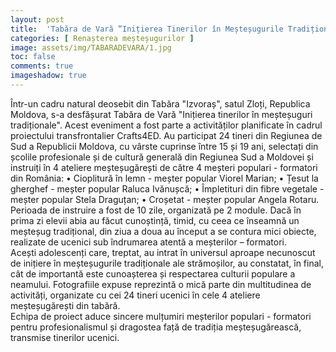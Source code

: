 ```yaml
---
layout: post
title:  'Tabăra de Vară ”Inițierea Tinerilor în Meșteșugurile Tradiționale”'
categories: [ Renașterea meșteșugurilor ]
image: assets/img/TABARADEVARA/1.jpg
toc: false
comments: true
imageshadow: true
---
```

Într-un cadru natural deosebit din Tabăra "Izvoraș", satul Zloți, Republica Moldova, s-a desfășurat Tabăra de Vară "Inițierea tinerilor în meșteșuguri tradiționale".
Acest eveniment a fost parte a activităților planificate în cadrul proiectului transfrontalier Crafts4ED.
Au participat 24 tineri din Regiunea de Sud a Republicii Moldova, cu vârste cuprinse între 15 și 19 ani, selectați din școlile profesionale și de cultură generală din Regiunea Sud a Moldovei și instruiți în 4 ateliere meșteșugărești de către 4 meșteri populari - formatori din România:
• Cioplitură în lemn - meșter popular Viorel Marian;
• Țesut la gherghef - meșter popular Raluca Ivănușcă;
• Împletituri din fibre vegetale - meșter popular Stela Draguțan; • Croșetat - meșter popular Angela Rotaru.
Perioada de instruire a fost de 10 zile, organizată pe 2 module.
Dacă în prima zi elevii abia au făcut cunoștință, timid, cu ceea ce înseamnă un meșteșug tradițional, din ziua a doua au început a se contura mici obiecte, realizate de ucenici sub îndrumarea atentă a meșterilor – formatori.  
Acești adolescenți care, treptat, au intrat în universul aproape necunoscut de inițiere în meșteșugurile tradiționale ale strămoșilor, au constatat, în final, cât de importantă este cunoașterea și respectarea culturii populare a neamului. Fotografiile expuse reprezintă o mică parte din multitudinea de activități, organizate cu cei 24 tineri ucenici în cele 4 ateliere meșteșugărești din tabără.  
Echipa de proiect aduce sincere mulțumiri meșterilor populari - formatori pentru profesionalismul și dragostea față de tradiția meșteșugărească, transmise tinerilor ucenici.

